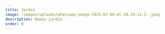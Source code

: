 ```yaml
---
title: Jardin
image: /images/uploads/whatsapp-image-2025-03-06-at-20.19.12-2-.jpeg
description: Boeau jardin
order: 0
---
```

